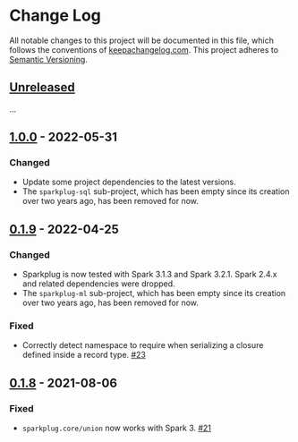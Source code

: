 Change Log
==========

All notable changes to this project will be documented in this file, which
follows the conventions of [keepachangelog.com](http://keepachangelog.com/).
This project adheres to [Semantic Versioning](http://semver.org/).

## [Unreleased]
...


## [1.0.0] - 2022-05-31

### Changed
- Update some project dependencies to the latest versions.
- The `sparkplug-sql` sub-project, which has been empty since its creation
  over two years ago, has been removed for now.


## [0.1.9] - 2022-04-25

### Changed
- Sparkplug is now tested with Spark 3.1.3 and Spark 3.2.1.
  Spark 2.4.x and related dependencies were dropped.
- The `sparkplug-ml` sub-project, which has been empty since its creation
  over two years ago, has been removed for now.

### Fixed
- Correctly detect namespace to require when serializing a closure defined
  inside a record type.
  [#23](https://github.com/amperity/sparkplug/pull/23)


## [0.1.8] - 2021-08-06

### Fixed
- `sparkplug.core/union` now works with Spark 3.
  [#21](https://github.com/amperity/sparkplug/pull/21)


[Unreleased]: https://github.com/amperity/sparkplug/compare/1.0.0...HEAD
[1.0.0]: https://github.com/amperity/sparkplug/compare/0.1.9...1.0.0
[0.1.9]: https://github.com/amperity/sparkplug/compare/0.1.8...0.1.9
[0.1.8]: https://github.com/amperity/sparkplug/compare/0.1.7...0.1.8
